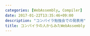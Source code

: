 ```yaml
---
categories: [WebAssembly, Compiler]
date: 2017-01-22T13:35:46+09:00
description: "コンパイラ勉強会での発表用"
title: コンパイラの人からみたWebAssembly
---
```


<section data-markdown
    data-separator="\n===\n"
    data-vertical="\n---\n"
    data-notes="^Note:">
<script type="text/template">

# コンパイラの人からみたWebAssembly
----------------------
[コンパイラ勉強会 - connpass](https://connpass.com/event/46850/)

<!-- .slide: class="center" -->
===
# About Me
---------
![κeenのアイコン](/images/kappa.png) <!-- .element: style="position:absolute;right:0;z-index:-1" width="20%" -->

 * κeen
 * [@blackenedgold](https://twitter.com/blackenedgold)
 * Github: [KeenS](https://github.com/KeenS)
 * [Idein Inc.](https://idein.jp/)のエンジニア
 * Lisp, ML, Rust, Shell Scriptあたりを書きます

===
# アジェンダ
------------

* WebAssemblyの概要
* 具体的な話
* WebAssembly吐こうとした話

===

# WebAssemblyの概要

<!-- .slide: class="center" -->
===

# JavaScript
-------------

* ブラウザ上で動くスクリプト言語
* 動的型付
* 高級
* GCとかある
* 今までブラウザで動く唯一の言語だった
* 遅い
  + 各ブラウザJITなどで補強

===

# [asm.js](http://asmjs.org/)
------------

* プラウザ上で動く言語
* 低級
* GCなし
* JSのサブセット
  + asm.jsをサポートしないプラウザでも動かせる
* コンパイラから生成されることを想定
  + emscriptenなど

===

``` javascript
function geometricMean(start, end) {
  start = start|0; // start has type int
  end = end|0;     // end has type int
  return +exp(+logSum(start, end) / +((end - start)|0));
}
...
```

===
# asm.jsの問題点
---------------

* JS互換文法なため嵩張る
* パースも遅い
* そもそもコンパイラが吐くならバイナリでも良いのでは？

===

# WebAssembly
--------------

* ブラウザ上で動く言語
  + 仮想機械命令？
* 低級
* バイナリフォーマット
  + ロード、パース時間が短かい
  + パース20倍くらい速いらしい
* wasm32とwasm64がある
* セマンティクスは（今のところ）ams.jsをほぼ踏襲
  + 実行エンジンは既存のものを使える
* 将来SIMD、スレッドなどの拡張が入る

===

# WASMのゴール
--------------------

* ポータブルでコンパクトで速い
* 仕様策定と実装をインクリメンタルにやっていく
  + 今はとりあえずC/C++をターゲットに
* 既存のJS環境と協調する
  + JSとの相互呼び出しとか
* ブラウザ以外への組込みもサポート
  + Node.jsとか
* プラットフォームになる
  + ツール類のサポートとか

===

# なぜWebAssembly?
------------------

* 実行までのレイテンシが短かい
* asm.jsより速度を出しやすい設計
* クライアントヘビーにしやすい？
* **JSを補完する存在**
* non-determinismが少ない
* LLVM IRと比べてデコードが速くてコンパクト
* (**code generator IR** vs optimization IR)
* 余計なことをしない
  + fast mathとかはない
  + 既に最適化されたコードが吐かれる前提

===
# WebAssemblyの現状
-------------------

* Minimum Viable Product(MVP)
* 機能を削ってとりあえず動くものを作ってる
* 今はC/C++からLLVMを通して吐けるのが目標
* 今後SIMDとかスレッドとかDOM APIとか増えていく
* ChromeとFirefoxでオプトインで使える
  + そろそろFirefoxで普通に動く

===

# 具体的な話
<!-- .slide: class="center" -->

===

# セマンティクス
---------------

* https://github.com/WebAssembly/spec
* 形式的定義されている
* 実行以外にも静的バリデーションもある
* 1ファイル1モジュール
  + JSのモジュールと同じ概念

===
# 実行モデル
--------------

* i32,i64,f32,f64のみ
  + bitエンコーディングは指定
* スタックマシン
  + 命令のオペランドや関数の引数はスタック経由で渡す
  + バイナリがコンパクト+雑にコンパイルしても速い
* 無限のローカル変数が使える
  + 型がある
* 関数の引数はローカル変数経由で渡される
* コントロールフローはgotoじゃなくてstructured
  + 静的検証がしやすい

===

# wasm、wast
------------

* バイナリフォーマットだけでは人間が読めない
* テキストフォーマットも欲しい
* バイナリ: wasm
  + コンパクト
  + intとかもパッキングする
* テキスト: wast
  + 人間可読+機械可読=S式
  + 低級にもちょっと高級にも書ける

===

``` javascript
function geometricMean(start, end) {
  start = start|0; // start has type int
  end = end|0;     // end has type int
  return +exp(+logSum(start, end) / +((end - start)|0));
}
...
```

===

```wasm
(module
  (type (;0;) (func (param i64 i64) (result f64)))
  (type (;1;) (func (param i64 i64) (result f64)))
  (type (;2;) (func (param f64) (result f64)))
  (func (;0;) (type 0) (param i64 i64) (result f64)
    (get_local 0)
    (get_local 1)
    (call 1)
    (get_local 1)
    (get_local 0)
    (i64.sub)
    (f64.convert_s/i64)
    (f64.div)
    (call 2))
  ...)
```

===

```wasm
(module
  (type (;0;) (func (param i64 i64) (result f64)))
  (type (;1;) (func (param i64 i64) (result f64)))
  (type (;2;) (func (param f64) (result f64)))
  (func (;0;) (type 0) (param i64 i64) (result f64)
    (call 2
      (f64.div
       (call 1 (get_local 0) (get_local 1))
       (f64.convert_s/i64
        (i64.sub
         (get_local 1)
         (get_local 0))))))
  ...)
```

===

```
0000000: 0061 736d                                 ; WASM_BINARY_MAGIC
0000004: 0d00 0000                                 ; WASM_BINARY_VERSION
; section "TYPE" (1)
0000008: 01                                        ; section code
0000009: 00                                        ; section size (guess)
000000a: 03                                        ; num types
; type 0
000000b: 60                                        ; func
000000c: 02                                        ; num params
000000d: 7e                                        ; i64
000000e: 7e                                        ; i64
000000f: 01                                        ; num results
0000010: 7c                                        ; f64
; type 1
0000011: 60                                        ; func
0000012: 02                                        ; num params
0000013: 7e                                        ; i64
0000014: 7e                                        ; i64
0000015: 01                                        ; num results
0000016: 7c                                        ; f64
; type 2
0000017: 60                                        ; func
0000018: 01                                        ; num params
0000019: 7c                                        ; f64
000001a: 01                                        ; num results
000001b: 7c                                        ; f64
0000009: 12                                        ; FIXUP section size
; section "FUNCTION" (3)
000001c: 03                                        ; section code
000001d: 00                                        ; section size (guess)
000001e: 03                                        ; num functions
000001f: 00                                        ; function 0 signature index
0000020: 01                                        ; function 1 signature index
0000021: 02                                        ; function 2 signature index
000001d: 04                                        ; FIXUP section size
; section "CODE" (10)
000002e: 0a                                        ; section code
000002f: 00                                        ; section size (guess)
0000030: 03                                        ; num functions
; function body 0
0000031: 00                                        ; func body size (guess)
0000032: 00                                        ; local decl count
0000033: 20                                        ; get_local
0000034: 00                                        ; local index
0000035: 20                                        ; get_local
0000036: 01                                        ; local index
0000037: 10                                        ; call
0000038: 01                                        ; func index
0000039: 20                                        ; get_local
000003a: 01                                        ; local index
000003b: 20                                        ; get_local
000003c: 00                                        ; local index
000003d: 7d                                        ; i64.sub
000003e: b9                                        ; f64.convert_s/i64
000003f: a3                                        ; f64.div
0000040: 10                                        ; call
0000041: 02                                        ; func index
0000042: 0b                                        ; end
0000031: 11                                        ; FIXUP func body size
...
```

===

# JS API
---------

``` javascript
var importObj = {js: {
    import1: () => console.log("hello,"),
    import2: () => console.log("world!")
}};
fetch('demo.wasm').then(response =>
    response.arrayBuffer()
).then(buffer =>
    WebAssembly.instantiate(buffer, importObj)
).then(({module, instance}) =>
    instance.exports.f()
```

===

# メモリ
------------

* メモリアドレスが0から始まって飛びのない **リニアメモリ**
  + 命令で伸び縮み出来る
  + 将来複数のリニアメモリとか出てくるかも
* メモリサイズは32bit(wasm32)か64bit(wasm64)が選べる
  + 現状はwasm32のみ
  + 1つのモジュールでメモリ4GiBバイトも使わないから普通は32bitで十分
* アドレッシングは `アドレス+オフセット`
* アラインメントは必須ではない（した方が速い）
* コード列のメモリは見えない
* スタックスキャンも出来ない

===

# 例外とか
----------

* Trap -- WebAssemblyのインスタンスが異常終了する
  + 例えばメモリの範囲外アクセスとか
* スタックオーバーフロー
  + オーバーフローするとインスタンスが異常終了する
  + 処理系/環境毎にスタック長は違う
    - non-determinism

===

# テーブル
----------

* 要素の配列的なもの
  + 整数インデックスでアクセス出来る
* 今のところ関数を入れてindrect callするため
* 将来的にはOSのハンドラとかGCの参照とか

===

# ローカル変数
--------------

* 無限にある型付きストレージ
* 0 初期化
* 関数の引数もローカル変数に入る

===

# グローバル変数
---------------

* 型付きストレージ
* 可変/不変がある
* 不変Globにsetするとvalidationエラー
* リニアメモリとは違うメモリ領域

===
# import / export
-----------------

* 他のモジュールから色々インポート出来る
* 関数
* テーブル
* グローバル変数
* リニアメモリ
* 勿論exportも

===
# 一旦まとめ
------------

* WASMは1ファイル1モジュール
* WASMには以下がある
  + 関数
    - 関数内ローカル変数
  + リニアメモリ
  + グローバル変数
  + テーブル
  + importテーブル
  + exportテーブル

===

# 命令の話
----------

* コントロールフロー
* Call
* パラメトリック
* 変数アクセス
* メモリ関連
* 定数
* 比較
* 数値
* 変換
* 再解釈

===

# コントロールフロー
-------------------

* `loop` + `br` (名前付き)
* `block` + `br` (名前付き)
* `br_if` or `br_table`
* `if` + `else` + `end`
* `return`
* 等

===

# コントロールフロー
-------------------

* gotoがない
  + `br` はブランチじゃなくてブレイク
* gotoからstructuredに[変換出来る](https://github.com/kripken/emscripten/blob/master/docs/paper.pdf)
    + loop, block, br, br_ifを使う
* 高級言語から変換するなら `if` を使う
  + ifが2系統あることになる

===

# Call
------

* `call`
* `call_indirect`
  + 関数テーブルを使った呼び出し
  + ダイナミックな関数ディスパッチに

===

# パラメトリック
------

* `drop`
* `select`
  + 三項演算子相当


===

# 変数アクセス
--------------

* `get/set_local`
* `get/set_global`
* `tee_local`
  + スタックに値を残しつつset

===

# メモリ関連
------------

* `{i,f}{32,64}.load{,8,16,32,64}{,_s,_u}`
* `{i,f}{32,64}.store{,8,16,32}`
* `current_memory`
* `grow_memory`
  + メモリを増やす命令もある

===
# 定数
------

* `{i,f}{32,64}.const`

===
# 比較
-------

* 各種 `eq`, `eqz`, `ne`,`lt`, `le`, `gt`, `ge`

===

# 数値
-------

* 四則(`i32.add`とか)
* 論理(`i64.popcnt`とか)
* 丸め,最{大,小}(`f32.ceil`とか)
* ルート(`f64.sqrt`とか)

===

# 変換
------

* `f32.convert_s/i32`とか
* `i32.wrap/i64`とか

===

# 再解釈
--------

* `i32.reinterpret/f32`とか
* ビットキャスト
* ビットエンコーディングが定まってるのでwell-defined

===
# WASM吐こうとした話

<!-- .slide: class="center" -->
===
# 作ったやつ
-------------

* なんかコンパイラ作ろうと思い立った
* [KeenS/webml: An ML like toy language compiler](https://github.com/KeenS/webml)
* とりあえずSMLのサブセット
* Rust製
* 未完成
  + 正月気抜いてたら進捗ダメでした

===
# やりたかったこと
------------------

* ブラウザで動くコンパイラ作ってみたい
  + Rustはemscripten通せる
* WebAssembly面白そう
* SML処理系作りたかった
* 最適化書く練習

===
# 中身
------------

* パーサ、AST, HIR, MIR, LIR
* LIRがレジスタマシンなのでそれをWASMに変換したい
* オンメモリで生成するためにアセンブラ自作
  + [KeenS/WebAssembler-rs: An in memory wasm assembler for Rust](https://github.com/KeenS/WebAssembler-rs)
  + ブラウザで動かすのに必要
* 最適化はまだ

===
# コード生成
-----------

* (ほぼ)SSAの1変数 = 1ローカル変数
  + どうせエンジン側でレジスタ割り当てするでしょ
* スタックはほぼ使わない
* gotoを構造化制御フローにする
  +  一応出来る
  + [Reloop](https://github.com/kripken/emscripten/blob/master/docs/paper.pdf)
  + 何言ってるのかよく分からない
  + ステートマシンは勿論可能
* →自分で考えた
* なんかつらいので詳解します
* みんな基本ブロックとCFGは分かるかな？

===
# blockと前方ジャンプ
------------

* `block` + `break` で前方ジャンプ
* 閉じ括弧の位置にジャンプ
* `block` の位置は自由

===

<pre>
<code>
(<span class='hljs-keyword'>block</span>
  ...
  (<span class='hljs-keyword'>br</span> 0)--+
  ...     |
  )<------+
</code>
</pre>

===

<pre>
<code>
(<span class='hljs-keyword'>block</span>
  ...
  ...
  ...
  (<span class='hljs-keyword'>br</span> 0)--+
  ...     |
  )<------+
</code>
</pre>

===

# loopと前方ジャンプ
------------


* `loop` + `break`で後方ジャンプ
  + `loop` からの `break` はいわゆる `continue`
* 開き括弧の位置にジャンプ
* 閉じ括弧の位置は自由

===

<pre>
<code>
(<span class='hljs-keyword'>loop</span><----+
  ...     |
  (<span class='hljs-keyword'>br</span> 0)--+
  ...
  )
</code>
</pre>


===

<pre>
<code>
(<span class='hljs-keyword'>loop</span><----+
  ...     |
  (<span class='hljs-keyword'>br</span> 0)--+
  ...
  ...
  ...
  )
</code>
</pre>


===
# ジャンプのクロス
------------------

* 単一gotoは割り当て出来る
* 複数のgotoが入り組んだら？

===
# 前前
------

```
   [ ]--+
    |   |
+--[ ]  |
|   |   |
|  [ ]<-+
|   |
+->[ ]
```

===
# 前前
------

```
(block
  (block
    ...
    (br 0)-+
    ...    |
    (br 1)-+-+
  )<-------+ |
)<-----------+
```

===
# 後後
------


```
   [ ]<-+
    |   |
+->[ ]  |
|   |   |
|  [ ]--+
|   |
+--[ ]
```

===
# 後後
------

```
(loop<-----+
  (loop<---+-+
    ...    | |
    (br 1)-+ |
    ...      |
    (br 0)---+
  )
)
```

===
# 後前
------


```
   [ ]<-+
    |   |
+--[ ]  |
|   |   |
|  [ ]--+
|   |
+->[ ]
```

===
# 後前
------

```
(block
  (loop<---+
    ...    |
    (br 1)-+-+
    ...    | |
    (br 0)-+ |
  )          |
)<-----------+
```

===
# 前後
------

```
   [ ]--+
    |   |
+->[ ]  |
|   |   |
|  [ ]<-+
|   |
+--[ ]
```

===
# 前後
------

* 出来ない…？
* 部分的にステートマーシン作る？
* ブロック組み換えたら出来る…？
* emscriptenはステートマシンっぽい？
* どうすればいいか不明
* もはやCPS変換して全部Callにする？
  + Compiling With Continuations!!!

===
# アルゴリズム
--------------

1. loopを良い感じに割り当てる
  + 最初はジャンプ位置と一番最後のgotoで作って、境界がクロスしないようにendを伸ばす
2. blockを外側のloopめいっぱい使って割り当てる
  + loopと同じく最小に割り当てて、blockをloopまで伸ばす

===
# ランタイム
------------

* スタック走査出来ない
* GC書けないのでは？？？
* 今のところターゲットはC/C++なので問題ない
* 将来はGC Integration入るかも

===
# 現状の解
----------

1. メモリの自動管理を諦める
2. リージョン推論や線形型で静的管理する
3. スタックを使わないコードにする
  + Compiling With Continuations!!!

===
# まとめ
--------

* ブラウザでアセンブリっぽいコードが動くよ
* バイナリはコンパクトだよ
* コントロールフロー難しいよ
* ランタイム難しいよ
* Compiling With Continuations

</script>
</section>
